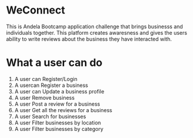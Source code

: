 # WeConnect

This is Andela Bootcamp  application challenge that brings businesss and individuals together.
This platform creates awaresness and gives the users ability to write reviews about the business they have interacted with.

# What a user can do
1. A user can Register/Login
2. A usercan Register a business
3. A user can Update a business profile
4. A user Remove business
5. A user Post a review for a business
6. A user Get all the reviews for a business
7. A user Search for businesses
8. A user Filter businesses by location    
9. A user Filter businesses by category
